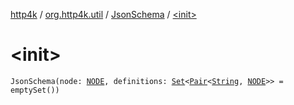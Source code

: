 [http4k](../../index.md) / [org.http4k.util](../index.md) / [JsonSchema](index.md) / [&lt;init&gt;](./-init-.md)

# &lt;init&gt;

`JsonSchema(node: `[`NODE`](index.md#NODE)`, definitions: `[`Set`](https://kotlinlang.org/api/latest/jvm/stdlib/kotlin.collections/-set/index.html)`<`[`Pair`](https://kotlinlang.org/api/latest/jvm/stdlib/kotlin/-pair/index.html)`<`[`String`](https://kotlinlang.org/api/latest/jvm/stdlib/kotlin/-string/index.html)`, `[`NODE`](index.md#NODE)`>> = emptySet())`